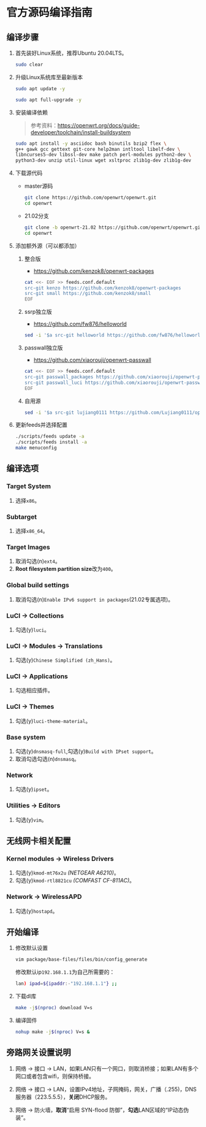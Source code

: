# 官方源码编译指南

## 编译步骤

1. 首先装好Linux系统，推荐Ubuntu 20.04LTS。

    ```bash
    sudo clear
    ```

2. 升级Linux系统库至最新版本

    ```bash
    sudo apt update -y
    ```

    ```bash
    sudo apt full-upgrade -y
    ```

3. 安装编译依赖

    > 参考资料：<https://openwrt.org/docs/guide-developer/toolchain/install-buildsystem>

    ```bash
    sudo apt install -y asciidoc bash binutils bzip2 flex \
    g++ gawk gcc gettext git-core help2man intltool libelf-dev \
    libncurses5-dev libssl-dev make patch perl-modules python2-dev \
    python3-dev unzip util-linux wget xsltproc zlib1g-dev zlib1g-dev
    ```

4. 下载源代码

    + master源码

        ```bash
        git clone https://github.com/openwrt/openwrt.git
        cd openwrt
        ```

    + 21.02分支

        ```bash
        git clone -b openwrt-21.02 https://github.com/openwrt/openwrt.git
        cd openwrt
        ```

5. 添加额外源（可以都添加）

    1. 整合版
        + <https://github.com/kenzok8/openwrt-packages>

        ```bash
        cat <<- EOF >> feeds.conf.default
        src-git kenzo https://github.com/kenzok8/openwrt-packages
        src-git small https://github.com/kenzok8/small
        EOF
        ```

    2. ssrp独立版
        + <https://github.com/fw876/helloworld>

        ```bash
        sed -i '$a src-git helloworld https://github.com/fw876/helloworld.git' feeds.conf.default
        ```

    3. passwall独立版
        + <https://github.com/xiaorouji/openwrt-passwall>

        ```bash
        cat <<- EOF >> feeds.conf.default
        src-git passwall_packages https://github.com/xiaorouji/openwrt-passwall.git;packages
        src-git passwall_luci https://github.com/xiaorouji/openwrt-passwall.git;luci
        EOF
        ```

    4. 自用源

        ```bash
        sed -i '$a src-git lujiang0111 https://github.com/Lujiang0111/openwrt-packages-feed.git' feeds.conf.default
        ```

6. 更新feeds并选择配置

    ```bash
    ./scripts/feeds update -a
    ./scripts/feeds install -a
    make menuconfig
    ```

## 编译选项

### Target System

1. 选择```x86```。

### Subtarget

1. 选择```x86_64```。

### Target Images

1. 取消勾选(n)```ext4```。
2. **Root filesystem partition size**改为```400```。

### Global build settings

1. 取消勾选(n)```Enable IPv6 support in packages```(21.02专属选项)。

### LuCI -> Collections

1. 勾选(y)```luci```。

### LuCI -> Modules -> Translations

1. 勾选(y)```Chinese Simplified (zh_Hans)```。

### LuCI -> Applications

1. 勾选相应插件。

### LuCI -> Themes

1. 勾选(y)```luci-theme-material```。

### Base system

1. 勾选(y)```dnsmasq-full```,勾选(y)```Build with IPset support```。
2. 取消勾选勾选(n)```dnsmasq```。

### Network

1. 勾选(y)```ipset```。

### Utilities -> Editors

1. 勾选(y)```vim```。

## 无线网卡相关配置

### Kernel modules -> Wireless Drivers

1. 勾选(y)```kmod-mt76x2u``` *(NETGEAR A6210)*。
2. 勾选(y)```kmod-rtl8821cu``` *(COMFAST CF-811AC)*。

### Network -> WirelessAPD

1. 勾选(y)```hostapd```。

## 开始编译

1. 修改默认设置

    ```bash
    vim package/base-files/files/bin/config_generate
    ```

    修改默认ip```192.168.1.1```为自己所需要的：

    ```bash
    lan) ipad=${ipaddr:-"192.168.1.1"} ;;
    ```

2. 下载dl库

    ```bash
    make -j$(nproc) download V=s
    ```

3. 编译固件

    ```bash
    nohup make -j$(nproc) V=s &
    ```

## 旁路网关设置说明

1. 网络 -> 接口 -> LAN，如果LAN只有一个网口，则取消桥接；如果LAN有多个网口或者包含wifi，则保持桥接。

2. 网络 -> 接口 -> LAN，设置IPv4地址，子网掩码，网关，广播（.255)，DNS服务器（223.5.5.5），**关闭**DHCP服务。

3. 网络 -> 防火墙，**取消**“启用 SYN-flood 防御”，**勾选**LAN区域的“IP动态伪装”。
